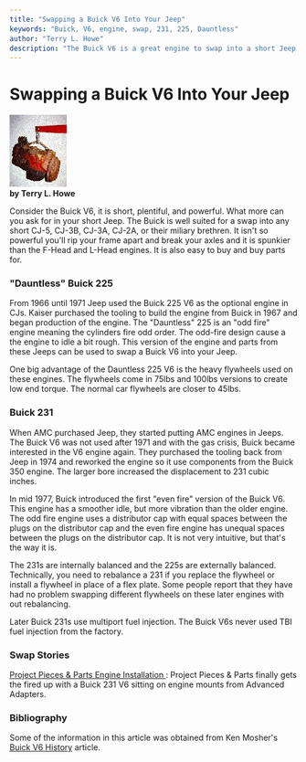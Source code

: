 ```yaml
---
title: "Swapping a Buick V6 Into Your Jeep"
keywords: "Buick, V6, engine, swap, 231, 225, Dauntless"
author: "Terry L. Howe"
description: "The Buick V6 is a great engine to swap into a short Jeep.  Early CJs are short and so a short engine can be the best thing to swap in.  The Buick V6 engines a powerful and leave you with some drive shaft."
---
```

# Swapping a Buick V6 Into Your Jeep

![Buick 225 V6](../../img/engine/updates/225.jpg)   
**by Terry L. Howe**

Consider the Buick V6, it is short, plentiful, and powerful. What more can you ask for in your short Jeep. The Buick is well suited for a swap into any short CJ-5, CJ-3B, CJ-3A, CJ-2A, or their miliary brethren. It isn't so powerful you'll rip your frame apart and break your axles and it is spunkier than the F-Head and L-Head engines. It is also easy to buy and buy parts for.

### "Dauntless" Buick 225

From 1966 until 1971 Jeep used the Buick 225 V6 as the optional engine in CJs. Kaiser purchased the tooling to build the engine from Buick in 1967 and began production of the engine. The "Dauntless" 225 is an "odd fire" engine meaning the cylinders fire odd order. The odd-fire design cause a the engine to idle a bit rough. This version of the engine and parts from these Jeeps can be used to swap a Buick V6 into your Jeep.

One big advantage of the Dauntless 225 V6 is the heavy flywheels used on these engines. The flywheels come in 75lbs and 100lbs versions to create low end torque. The normal car flywheels are closer to 45lbs.

### Buick 231

When AMC purchased Jeep, they started putting AMC engines in Jeeps. The Buick V6 was not used after 1971 and with the gas crisis, Buick became interested in the V6 engine again. They purchased the tooling back from Jeep in 1974 and reworked the engine so it use components from the Buick 350 engine. The larger bore increased the displacement to 231 cubic inches.

In mid 1977, Buick introduced the first "even fire" version of the Buick V6. This engine has a smoother idle, but more vibration than the older engine. The odd fire engine uses a distributor cap with equal spaces between the plugs on the distributor cap and the even fire engine has unequal spaces between the plugs on the distributor cap. It is not very intuitive, but that's the way it is.

The 231s are internally balanced and the 225s are externally balanced. Technically, you need to rebalance a 231 if you replace the flywheel or install a flywheel in place of a flex plate. Some people report that they have had no problem swapping different flywheels on these later engines with out rebalancing.

Later Buick 231s use multiport fuel injection. The Buick V6s never used TBI fuel injection from the factory.

### Swap Stories

[ Project Pieces & Parts Engine Installation ](https://www.4x4wire.com/jeep/projects/pieces/engine/): Project Pieces & Parts finally gets the fired up with a Buick 231 V6 sitting on engine mounts from Advanced Adapters. 
  
### Bibliography

Some of the information in this article was obtained from Ken Mosher's [Buick V6 History](https://ni.umd.edu/gnttype/www/v6hist.md) article.